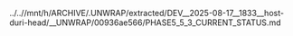 ../..//mnt/h/ARCHIVE/.UNWRAP/extracted/DEV__2025-08-17__1833__host-duri-head/__UNWRAP/00936ae566/PHASE5_5_3_CURRENT_STATUS.md